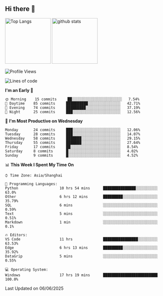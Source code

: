 ## Hi there 👋
<p align="left"> 
  <img alt="Top Langs" height="150px" src="https://github-readme-stats.vercel.app/api/top-langs/?username=Sierraki&layout=compact&show_icons=true&theme=onedark" />
  <a href="https://github.com/Sierraki/LC_Solve">
   <img alt="github stats"height="150px"  src="https://github-readme-stats.vercel.app/api/pin/?username=Sierraki&repo=LC_Solve&theme=onedark&show_icons=true" />
  </a>



<!--START_SECTION:waka-->
![Profile Views](http://img.shields.io/badge/Profile%20Views-0-blue)

![Lines of code](https://img.shields.io/badge/From%20Hello%20World%20I%27ve%20Written-1638%20lines%20of%20code-blue)

**I'm an Early 🐤** 

```text
🌞 Morning    15 commits     ██░░░░░░░░░░░░░░░░░░░░░░░   7.54% 
🌆 Daytime    85 commits     ██████████░░░░░░░░░░░░░░░   42.71% 
🌃 Evening    74 commits     █████████░░░░░░░░░░░░░░░░   37.19% 
🌙 Night      25 commits     ███░░░░░░░░░░░░░░░░░░░░░░   12.56%

```
📅 **I'm Most Productive on Wednesday** 

```text
Monday       24 commits     ███░░░░░░░░░░░░░░░░░░░░░░   12.06% 
Tuesday      28 commits     ███░░░░░░░░░░░░░░░░░░░░░░   14.07% 
Wednesday    58 commits     ███████░░░░░░░░░░░░░░░░░░   29.15% 
Thursday     55 commits     ███████░░░░░░░░░░░░░░░░░░   27.64% 
Friday       17 commits     ██░░░░░░░░░░░░░░░░░░░░░░░   8.54% 
Saturday     8 commits      █░░░░░░░░░░░░░░░░░░░░░░░░   4.02% 
Sunday       9 commits      █░░░░░░░░░░░░░░░░░░░░░░░░   4.52%

```


📊 **This Week I Spent My Time On** 

```text
⌚︎ Time Zone: Asia/Shanghai

💬 Programming Languages: 
Python                   10 hrs 54 mins      ███████████████░░░░░░░░░░   63.0% 
Other                    6 hrs 12 mins       █████████░░░░░░░░░░░░░░░░   35.79% 
SQL                      6 mins              ░░░░░░░░░░░░░░░░░░░░░░░░░   0.59% 
Text                     5 mins              ░░░░░░░░░░░░░░░░░░░░░░░░░   0.51% 
Markdown                 1 min               ░░░░░░░░░░░░░░░░░░░░░░░░░   0.1%

🔥 Editors: 
VS Code                  11 hrs              ████████████████░░░░░░░░░   63.53% 
Edge                     6 hrs 13 mins       █████████░░░░░░░░░░░░░░░░   35.92% 
DataGrip                 5 mins              ░░░░░░░░░░░░░░░░░░░░░░░░░   0.55%

💻 Operating System: 
Windows                  17 hrs 19 mins      █████████████████████████   100.0%

```


 Last Updated on 06/06/2025
<!--END_SECTION:waka-->
